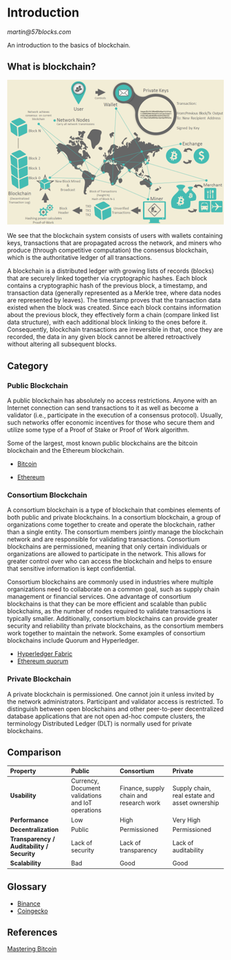 # Introduction

_martin@57blocks.com_

An introduction to the basics of blockchain.

## What is blockchain?

![Blockchain system](../assets/images/btc_overview.png)

We see that the blockchain system consists of users with wallets containing keys, transactions that are propagated across the network, and miners who produce (through competitive computation) the consensus blockchain, which is the authoritative ledger of all transactions.

A blockchain is a distributed ledger with growing lists of records (blocks) that are securely linked together via cryptographic hashes. Each block contains a cryptographic hash of the previous block, a timestamp, and transaction data (generally represented as a Merkle tree, where data nodes are represented by leaves). The timestamp proves that the transaction data existed when the block was created. Since each block contains information about the previous block, they effectively form a chain (compare linked list data structure), with each additional block linking to the ones before it. Consequently, blockchain transactions are irreversible in that, once they are recorded, the data in any given block cannot be altered retroactively without altering all subsequent blocks.

## Category

### Public Blockchain

A public blockchain has absolutely no access restrictions. Anyone with an Internet connection can send transactions to it as well as become a validator (i.e., participate in the execution of a consensus protocol). Usually, such networks offer economic incentives for those who secure them and utilize some type of a Proof of Stake or Proof of Work algorithm.

Some of the largest, most known public blockchains are the bitcoin blockchain and the Ethereum blockchain.

- [Bitcoin](https://bitcoin.org/en/)

- [Ethereum](https://ethereum.org/en/what-is-ethereum/)

### Consortium Blockchain

A consortium blockchain is a type of blockchain that combines elements of both public and private blockchains. In a consortium blockchain, a group of organizations come together to create and operate the blockchain, rather than a single entity. The consortium members jointly manage the blockchain network and are responsible for validating transactions. Consortium blockchains are permissioned, meaning that only certain individuals or organizations are allowed to participate in the network. This allows for greater control over who can access the blockchain and helps to ensure that sensitive information is kept confidential.

Consortium blockchains are commonly used in industries where multiple organizations need to collaborate on a common goal, such as supply chain management or financial services. One advantage of consortium blockchains is that they can be more efficient and scalable than public blockchains, as the number of nodes required to validate transactions is typically smaller. Additionally, consortium blockchains can provide greater security and reliability than private blockchains, as the consortium members work together to maintain the network. Some examples of consortium blockchains include Quorum and Hyperledger.

- [Hyperledger Fabric](https://www.hyperledger.org/use/fabric)
- [Ethereum quorum](https://consensys.net/quorum/)

### Private Blockchain

A private blockchain is permissioned. One cannot join it unless invited by the network administrators. Participant and validator access is restricted. To distinguish between open blockchains and other peer-to-peer decentralized database applications that are not open ad-hoc compute clusters, the terminology Distributed Ledger (DLT) is normally used for private blockchains.

## Comparison

| Property                                   | Public                                            | Consortium                              | Private                                       |
| :----------------------------------------- | :------------------------------------------------ | :-------------------------------------- | :-------------------------------------------- |
| **Usability**                              | Currency, Document validations and IoT operations | Finance, supply chain and research work | Supply chain, real estate and asset ownership |
| **Performance**                            | Low                                               | High                                    | Very High                                     |
| **Decentralization**                       | Public                                            | Permissioned                            | Permissioned                                  |
| **Transparency / Auditability / Security** | Lack of security                                  | Lack of transparency                    | Lack of auditability                          |
| **Scalability**                            | Bad                                               | Good                                    | Good                                          |

## Glossary

- [Binance](https://academy.binance.com/en/glossary)
- [Coingecko](https://www.coingecko.com/en/glossary)

## References

[Mastering Bitcoin](https://github.com/bitcoinbook/bitcoinbook)
